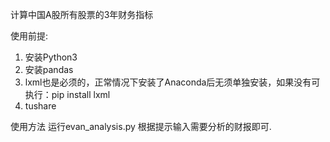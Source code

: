 计算中国A股所有股票的3年财务指标

使用前提:
1. 安装Python3
2. 安装pandas
3. lxml也是必须的，正常情况下安装了Anaconda后无须单独安装，如果没有可执行：pip install lxml
4. tushare


使用方法
运行evan_analysis.py 根据提示输入需要分析的财报即可.